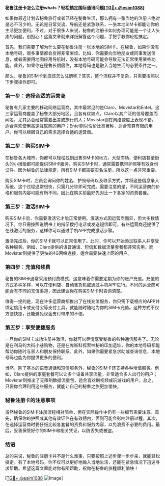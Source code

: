 **秘鲁注册卡怎么注册whats？轻松搞定国际通讯问题[[TG💪+ @esim1088](https://t.me/s/esim1088)]**

如果你最近计划去秘鲁旅行或者已经在秘鲁生活，那么拥有一张当地的注册卡绝对是必不可少的。无论是日常交流、导航还是紧急联系，一张本地SIM卡都能让你的生活更加便利。不过，对于很多人来说，秘鲁的注册卡如何办理可能是一个让人头疼的问题。别担心！这篇文章就来详细解答这个问题，手把手教你轻松搞定。

首先，我们需要了解为什么要在秘鲁注册一张本地的SIM卡。在秘鲁，如果你没有本地号码，很多事情都会变得非常麻烦。比如，你需要向当地朋友或同事发送信息，或者需要用地图应用导航时，没有本地号码可能会导致无法正常使用某些功能。此外，如果你在秘鲁长期居住，本地号码也是融入当地生活的必要条件之一。

那么，秘鲁的SIM卡到底该怎么注册呢？其实，整个流程并不复杂，只需要按照以下步骤操作即可。

### 第一步：选择合适的运营商

秘鲁有几家主要的移动网络运营商，其中最常见的是Claro、Movistar和Entel。这三家运营商覆盖了秘鲁大部分地区，且各有优缺点。Claro以其广泛的信号覆盖而闻名，尤其适合经常需要出差或旅行的人；Movistar则在网络速度上表现不错，适合喜欢使用高速互联网的用户；Entel则以性价比高著称，适合预算有限的用户。你可以根据自己的需求选择合适的运营商。

### 第二步：购买SIM卡

在秘鲁各大城市，你都可以轻松找到出售SIM卡的地方。大型商场、便利店甚至街头的小摊贩都可能提供SIM卡服务。购买SIM卡时，通常需要携带护照等有效身份证件。因为秘鲁的法律规定，所有SIM卡都需要实名注册，所以这一点非常重要。

购买SIM卡时，店员会询问你的姓名、护照号码以及联系方式，并将这些信息录入系统。这个过程通常很快，只需几分钟即可完成。需要注意的是，不同运营商的价格和服务内容可能有所不同，因此在购买前最好先对比一下各家的资费套餐。

### 第三步：激活SIM卡

购买SIM卡后，你需要激活它才能正常使用。激活方式因运营商而异，但大多数情况下，你只需按照说明书上的指示拨打电话或发送短信即可。有些运营商还提供了在线激活的服务，这样你可以通过手机APP完成激活步骤。

激活完成后，你的SIM卡就可以正常使用了。此时，你可以开始添加联系人并享受各种服务。例如，Claro提供的语音通话、短信和数据流量套餐都非常实用，而Movistar则提供了更快的4G网络连接，适合需要快速上网的用户。

### 第四步：充值和续费

秘鲁的SIM卡通常采用预付费模式，这意味着你需要定期为你的账户充值。充值的方式多种多样，可以在便利店、自动售货机或通过手机APP进行。不同的运营商可能会有不同的充值渠道，因此建议你在购买SIM卡时咨询清楚。

值得一提的是，现在许多运营商都推出了在线充值服务，你只需下载相应的APP并绑定信用卡或支付宝等支付工具，就能随时随地为你的SIM卡充值。这种方式不仅方便快捷，还能避免现金支付带来的不便。

### 第五步：享受便捷服务

一旦你的SIM卡成功注册并激活，你就可以尽情享受秘鲁的各种通信服务了。无论是在利马的大街小巷购物，还是在库斯科探索神秘的印加遗址，你的本地号码都能帮助你随时与家人和朋友保持联系。此外，如果你需要紧急求助或查询信息，本地号码也能为你提供更多的便利。

当然，除了基本的语音通话和短信服务外，秘鲁的SIM卡还支持各种增值服务。例如，Claro提供的家庭套餐可以让多个设备共享流量，非常适合多人出行的用户；Movistar则推出了无限制数据流量包，适合喜欢刷视频或玩游戏的用户。总之，只要你合理利用这些服务，就能让自己的秘鲁之旅更加愉快。

### 秘鲁注册卡的注意事项

虽然秘鲁的SIM卡注册流程相对简单，但在实际操作中仍有一些细节需要注意。首先，确保你的护照或其他有效证件在有效期内，否则可能会影响注册过程。其次，在选择运营商时要仔细比较各套餐的资费和服务内容，以免浪费不必要的费用。最后，妥善保管好你的SIM卡和相关凭证，以防丢失或被盗。

### 结语

总的来说，秘鲁的注册卡并不是什么难事，只要按照上述步骤一步步来，就能轻松搞定。有了本地号码，你不仅可以更好地融入当地生活，还能在紧急情况下迅速寻求帮助。希望这篇文章能对你有所帮助，祝你在秘鲁的旅程顺利愉快！

[[TG💪+ @esim1088](https://t.me/s/esim1088) ![Image](https://i.postimg.cc/4NQfJmqS/Snipaste-2025-05-13-00-14-12.png)]